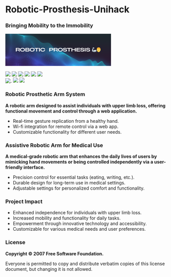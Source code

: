 # Robotic-Prosthesis-Unihack
### Bringing Mobility to the Immobility
![.](https://github.com/FelixMarian/Robotic-prosthesis-Unihack/blob/main/assets/%26%20Co.png)

![](https://img.shields.io/badge/React-8A2BE2) ![](https://img.shields.io/badge/JavaScript-FFDD33) ![](https://img.shields.io/badge/Node.js-F1) ![](https://img.shields.io/badge/Python-335BFF)  ![](https://img.shields.io/badge/GDPR-FF3393) 
![](https://img.shields.io/badge/GPLv%203.0-FF3333)  
![.](https://img.shields.io/badge/Raspberry%20PI-884DA7)
![](https://img.shields.io/badge/Multi%20language-335BFF) ![](https://img.shields.io/badge/Cross%20platform-B833FF)

### Robotic Prosthetic Arm System
**A robotic arm designed to assist individuals with upper limb loss, offering functional movement and control through a web application.**

- Real-time gesture replication from a healthy hand.
- Wi-fi integration for remote control via a web app.
- Customizable functionality for different user needs.
  
### Assistive Robotic Arm for Medical Use
**A medical-grade robotic arm that enhances the daily lives of users by mimicking hand movements or being controlled independently via a user-friendly interface.**

- Precision control for essential tasks (eating, writing, etc.).
- Durable design for long-term use in medical settings.
- Adjustable settings for personalized comfort and functionality.
  
### Project Impact
- Enhanced independence for individuals with upper limb loss.
- Increased mobility and functionality for daily tasks.
- Empowerment through innovative technology and accessibility.
- Customizable for various medical needs and user preferences.



### License
**Copyright © 2007 Free Software Foundation.**

Everyone is permitted to copy and distribute verbatim copies of this license document, but changing it is not allowed.
